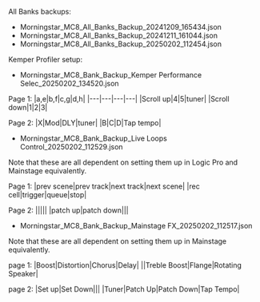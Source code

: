 All Banks backups:
* Morningstar_MC8_All_Banks_Backup_20241209_165434.json
* Morningstar_MC8_All_Banks_Backup_20241211_161044.json
* Morningstar_MC8_All_Banks_Backup_20250202_112454.json

Kemper Profiler setup:
* Morningstar_MC8_Bank_Backup_Kemper Performance Selec_20250202_134520.json

Page 1:
|a,e|b,f|c,g|d,h|
|---|---|---|---|
|Scroll up|4|5|tuner|
|Scroll down|1|2|3|

Page 2:
|X|Mod|DLY|tuner|
|B|C|D|Tap tempo|


* Morningstar_MC8_Bank_Backup_Live Loops Control_20250202_112529.json

Note that these are all dependent on setting them up in Logic Pro and Mainstage equivalently.

Page 1:
|prev scene|prev track|next track|next scene|
|rec cell|trigger|queue|stop|

Page 2:
|||||
|patch up|patch down|||

* Morningstar_MC8_Bank_Backup_Mainstage FX_20250202_112517.json

Note that these are all dependent on setting them up in Mainstage equivalently.

page 1:
|Boost|Distortion|Chorus|Delay|
||Treble Boost|Flange|Rotating Speaker|

page 2:
|Set up|Set Down|||
|Tuner|Patch Up|Patch Down|Tap Tempo|
